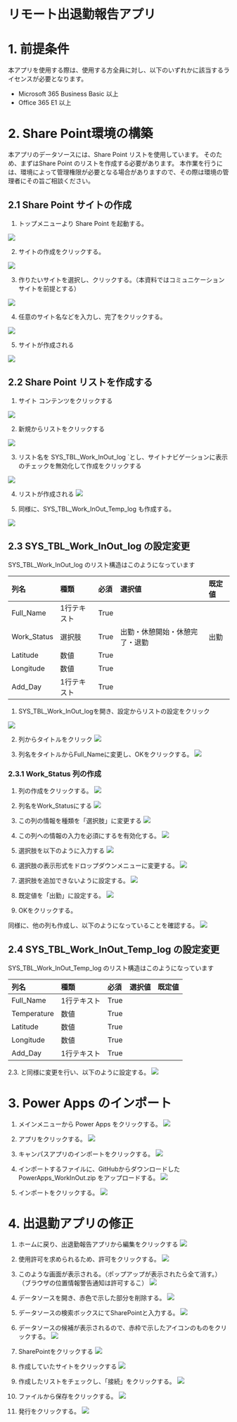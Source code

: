 # リモート出退勤報告アプリ

# 1. 前提条件

本アプリを使用する際は、使用する方全員に対し、以下のいずれかに該当するライセンスが必要となります。

* Microsoft 365 Business Basic 以上
* Office 365 E1 以上

# 2. Share Point環境の構築

本アプリのデータソースには、Share Point リストを使用しています。
そのため、まずはShare Point のリストを作成する必要があります。
本作業を行うには、環境によって管理権限が必要となる場合がありますので、その際は環境の管理者にその旨ご相談ください。

## 2.1 Share Point サイトの作成

1. トップメニューより Share Point を起動する。

![](pasteimage/2020-06-16-17-40-29.png)

2. サイトの作成をクリックする。

![](pasteimage/2020-06-16-17-42-19.png)

3. 作りたいサイトを選択し、クリックする。（本資料ではコミュニケーションサイトを前提とする）

![](pasteimage/2020-06-16-17-43-25.png)

4. 任意のサイト名などを入力し、完了をクリックする。

![](pasteimage/2020-06-16-17-45-30.png)

5. サイトが作成される

![](pasteimage/2020-06-16-17-46-21.png)

## 2.2 Share Point リストを作成する

1. サイト コンテンツをクリックする

![](pasteimage/2020-06-16-17-47-27.png)

2. 新規からリストをクリックする

![](pasteimage/2020-06-16-17-48-09.png)

3. リスト名を SYS_TBL_Work_InOut_log `とし、サイトナビゲーションに表示のチェックを無効化して作成をクリックする

![](pasteimage/2020-06-16-17-54-55.png)

4. リストが作成される
![](pasteimage/2020-06-16-18-03-40.png)

5. 同様に、SYS_TBL_Work_InOut_Temp_log も作成する。

![](pasteimage/2020-06-16-18-05-41.png)

## 2.3 SYS_TBL_Work_InOut_log の設定変更

SYS_TBL_Work_InOut_log のリスト構造はこのようになっています

|列名|種類|必須|選択値|既定値|
|:--|:--|:--|:--|:--|
|Full_Name|1行テキスト|True|||
|Work_Status|選択肢|True|出勤・休憩開始・休憩完了・退勤|出勤|
|Latitude|数値|True|||
|Longitude|数値|True|||
|Add_Day|1行テキスト|True|||

1. SYS_TBL_Work_InOut_logを開き、設定からリストの設定をクリック

![](pasteimage/2020-06-16-18-14-38.png)

2. 列からタイトルをクリック
![](pasteimage/2020-06-16-23-07-38.png)

3. 列名をタイトルからFull_Nameに変更し、OKをクリックする。
![](pasteimage/2020-06-16-23-11-18.png)

### 2.3.1 Work_Status 列の作成

1. 列の作成をクリックする。
![](pasteimage/2020-06-16-23-19-39.png)

2. 列名をWork_Statusにする
![](pasteimage/2020-06-16-23-22-31.png)

3. この列の情報を種類を「選択肢」に変更する
![](pasteimage/2020-06-16-23-23-49.png)

4. この列への情報の入力を必須にするを有効化する。
![](pasteimage/2020-06-16-23-25-07.png)

5. 選択肢を以下のように入力する
![](pasteimage/2020-06-16-23-26-15.png)

6. 選択肢の表示形式をドロップダウンメニューに変更する。
![](pasteimage/2020-06-16-23-27-40.png)

7. 選択肢を追加できないように設定する。
![](pasteimage/2020-06-16-23-28-27.png)

8. 既定値を「出勤」に設定する。
![](pasteimage/2020-06-16-23-32-09.png)

9. OKをクリックする。

同様に、他の列も作成し、以下のようになっていることを確認する。
![](pasteimage/2020-06-16-23-38-25.png)

## 2.4 SYS_TBL_Work_InOut_Temp_log の設定変更

SYS_TBL_Work_InOut_Temp_log のリスト構造はこのようになっています

|列名|種類|必須|選択値|既定値|
|:--|:--|:--|:--|:--|
|Full_Name|1行テキスト|True|||
|Temperature|数値|True|||
|Latitude|数値|True|||
|Longitude|数値|True|||
|Add_Day|1行テキスト|True|||

2.3. と同様に変更を行い、以下のように設定する。
![](pasteimage/2020-06-16-23-47-59.png)

# 3. Power Apps のインポート

1. メインメニューから Power Apps をクリックする。
![](pasteimage/2020-06-16-23-49-27.png)

2. アプリをクリックする。
![](pasteimage/2020-06-16-23-50-52.png)

3. キャンパスアプリのインポートをクリックする。
![](pasteimage/2020-06-16-23-51-31.png)

4. インポートするファイルに、GitHubからダウンロードした PowerApps_WorkInOut.zip をアップロードする。
![](pasteimage/2020-06-16-23-55-29.png)

5. インポートをクリックする。
![](pasteimage/2020-06-16-23-57-15.png)

# 4. 出退勤アプリの修正

1. ホームに戻り、出退勤報告アプリから編集をクリックする
![](pasteimage/2020-06-17-00-01-46.png)

2. 使用許可を求められるため、許可をクリックする。
![](pasteimage/2020-06-17-00-10-00.png)

3. このような画面が表示される。（ポップアップが表示されたら全て消す。）
（ブラウザの位置情報警告通知は許可するこ）
![](pasteimage/2020-06-17-00-11-32.png)

4. データソースを開き、赤色で示した部分を削除する。
![](pasteimage/2020-06-17-00-13-50.png)

5. データソースの検索ボックスにてSharePointと入力する。
![](pasteimage/2020-06-17-00-15-44.png)

6. データソースの候補が表示されるので、赤枠で示したアイコンのものをクリックする。
![](pasteimage/2020-06-17-00-16-32.png)

7. SharePointをクリックする
![](pasteimage/2020-06-17-00-17-23.png)

8. 作成していたサイトをクリックする
![](pasteimage/2020-06-17-00-18-25.png)

9. 作成したリストをチェックし、「接続」をクリックする。
![](pasteimage/2020-06-17-00-19-42.png)

10. ファイルから保存をクリックする。
![](pasteimage/2020-06-17-00-20-34.png)

11. 発行をクリックする。
![](pasteimage/2020-06-17-00-21-40.png)


